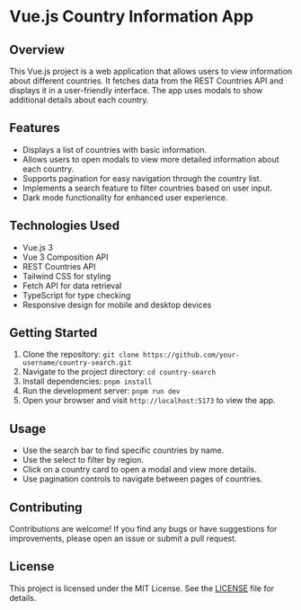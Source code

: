 # Vue.js Country Information App

## Overview

This Vue.js project is a web application that allows users to view information about different countries. It fetches data from the REST Countries API and displays it in a user-friendly interface. The app uses modals to show additional details about each country.

## Features

- Displays a list of countries with basic information.
- Allows users to open modals to view more detailed information about each country.
- Supports pagination for easy navigation through the country list.
- Implements a search feature to filter countries based on user input.
- Dark mode functionality for enhanced user experience.

## Technologies Used

- Vue.js 3
- Vue 3 Composition API
- REST Countries API
- Tailwind CSS for styling
- Fetch API for data retrieval
- TypeScript for type checking
- Responsive design for mobile and desktop devices

## Getting Started

1. Clone the repository: `git clone https://github.com/your-username/country-search.git`
2. Navigate to the project directory: `cd country-search`
3. Install dependencies: `pnpm install`
4. Run the development server: `pnpm run dev`
5. Open your browser and visit `http://localhost:5173` to view the app.

## Usage

- Use the search bar to find specific countries by name.
- Use the select to filter by region.
- Click on a country card to open a modal and view more details.
- Use pagination controls to navigate between pages of countries.

## Contributing

Contributions are welcome! If you find any bugs or have suggestions for improvements, please open an issue or submit a pull request.

## License

This project is licensed under the MIT License. See the [LICENSE](./LICENSE) file for details.
